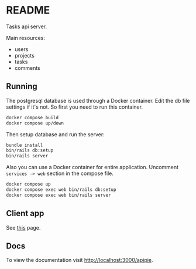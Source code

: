 # README

Tasks api server.

Main resources:

- users
- projects
- tasks
- comments

## Running

The postgresql database is used through a Docker container. Edit the db file settings if it's not.
So first you need to run this container.

```bash
docker compose build
docker compose up/down
```

Then setup database and run the server:

```bash
bundle install
bin/rails db:setup
bin/rails server
```

Also you can use a Docker container for entire application. Uncomment `services -> web` section in the
compose file.

```bash
docker compose up
docker compose exec web bin/rails db:setup
docker compose exec web bin/rails server
```

## Client app

See [this](https://github.com/mstranger/todos-client) page.

## Docs

To view the documentation visit [http://localhost:3000/apipie](api).
